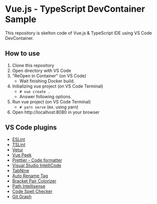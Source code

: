 Vue.js - TypeScript DevContainer Sample
=====

This repository is skelton code of Vue.js & TypeScript IDE using VS Code DevContainer.

## How to use

1. Clone this repository
2. Open directory with VS Code
3. "ReOpen in Container" (on VS Code)
    - Wait finishing Docker build.
4. Initializing vue project (on VS Code Terminal)
    - `# vue create .`
    - Answer following options.
5. Run vue project (on VS Code Terminal)
    - `# yarn serve` (ex. using yarn)
6. Open http://localhost:8080 in your browser

## VS Code plugins

- [ESLint](https://marketplace.visualstudio.com//items?itemName=dbaeumer.vscode-eslint)
- [TSLint](https://marketplace.visualstudio.com//items?itemName=ms-vscode.vscode-typescript-tslint-plugin)
- [Vetur](https://marketplace.visualstudio.com//items?itemName=octref.vetur)
- [Vue Peek](https://marketplace.visualstudio.com//items?itemName=dariofuzinato.vue-peek)
- [Prettier - Code formatter](https://marketplace.visualstudio.com//items?itemName=esbenp.prettier-vscode)
- [Visual Studio IntelliCode](https://marketplace.visualstudio.com//items?itemName=VisualStudioExptTeam.vscodeintellicode)
- [TabNine](https://marketplace.visualstudio.com//items?itemName=TabNine.tabnine-vscode)
- [Auto Rename Tag](https://marketplace.visualstudio.com//items?itemName=formulahendry.auto-rename-tag)
- [Bracket Pair Colorizer](https://marketplace.visualstudio.com//items?itemName=CoenraadS.bracket-pair-colorizer)
- [Path Intellisense](https://marketplace.visualstudio.com//items?itemName=christian-kohler.path-intellisense)
- [Code Spell Checker](https://marketplace.visualstudio.com//items?itemName=streetsidesoftware.code-spell-checker)
- [Git Graph](https://marketplace.visualstudio.com//items?itemName=mhutchie.git-graph)

